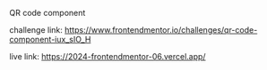 QR code component

challenge link: https://www.frontendmentor.io/challenges/qr-code-component-iux_sIO_H

live link: https://2024-frontendmentor-06.vercel.app/
